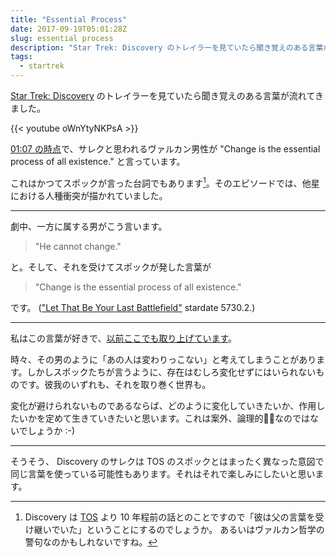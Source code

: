 ```yaml
---
title: "Essential Process"
date: 2017-09-19T05:01:28Z
slug: essential process
description: "Star Trek: Discovery のトレイラーを見ていたら聞き覚えのある言葉が流れてきました。"
tags:
  - startrek
---
```


[Star Trek: Discovery](http://www.cbs.com/shows/star-trek-discovery/ "Star Trek: Discovery | Official Site | Trailer and Cast Info - CBS.com") のトレイラーを見ていたら聞き覚えのある言葉が流れてきました。

<!--more-->

{{< youtube oWnYtyNKPsA >}}

[01:07 の時点][2]で、サレクと思われるヴァルカン男性が "Change is the essential process of all existence." と言っています。

これはかつてスポックが言った台詞でもあります[^1]。そのエピソードでは、他星における人種衝突が描かれていました。

* * *

劇中、一方に属する男がこう言います。

>  "He cannot change."

と。そして、それを受けてスポックが発した言葉が

>  "Change is the essential process of all existence."

です。 (["Let That Be Your Last Battlefield"][3] stardate 5730.2.)

* * *

私はこの言葉が好きで、[以前ここでも取り上げています][4]。

時々、その男のように「あの人は変わりっこない」と考えてしまうことがあります。しかしスポックたちが言うように、存在はむしろ変化せずにはいられないものです。彼我のいずれも、それを取り巻く世界も。

変化が避けられないものであるならば、どのように変化していきたいか、作用したいかを定めて生きていきたいと思います。これは案外、論理的🖖🏻なのではないでしょうか :-)

* * *

そうそう、 Discovery のサレクは TOS のスポックとはまったく異なった意図で同じ言葉を使っている可能性もあります。それはそれで楽しみにしたいと思います。

[2]: https://youtu.be/oWnYtyNKPsA?t=67 "Star Trek: Discovery | Official Trailer [HD] | Netflix - YouTube"
[3]: http://www.startrek.com/database_article/let-that-be-your-last-battlefield "Star Trek Let That Be Your Last Battlefield"
[4]: /2014/01/01/quote/ "Quote"
[5]: https://ja.wikipedia.org/wiki/%E5%AE%87%E5%AE%99%E5%A4%A7%E4%BD%9C%E6%88%A6 "宇宙大作戦 - Wikipedia"

[^1]: Discovery は [TOS][5] より 10 年程前の話とのことですので「彼は父の言葉を受け継いでいた」ということにするのでしょうか。 あるいはヴァルカン哲学の警句なのかもしれないですね。
